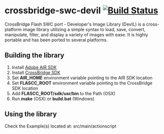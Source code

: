 crossbridge-swc-devil [![Build Status](https://travis-ci.org/crossbridge-community/crossbridge-swc-devil.svg?branch=master)](https://travis-ci.org/crossbridge-community/crossbridge-swc-devil)
=====================

CrossBridge Flash SWC port - Developer's Image Library (DevIL) is a cross-platform image library utilizing a simple syntax to load, save, convert, manipulate, filter, and display a variety of images with ease. It is highly portable and has been ported to several platforms. 

## Building the library

1. Install [Adobe AIR SDK](https://www.adobe.com/devnet/air/air-sdk-download.html)
2. Install [CrossBridge SDK](http://sourceforge.net/projects/crossbridge-community/files/)
3. Set **AIR_HOME** environment variable pointing to the AIR SDK location
4. Set **FLASCC_ROOT** environment variable pointing to the CrossBridge SDK location
5. Add **FLASCC_ROOT/sdk/usr/bin** to the Path (OSX)
6. Run **make** (OSX) or **build.bat** (Windows)

## Using the library

Check the Example(s) located at: src/main/actionscript
